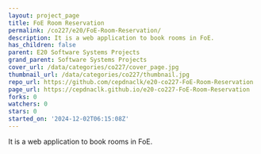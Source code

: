 ```yaml
---
layout: project_page
title: FoE Room Reservation
permalink: /co227/e20/FoE-Room-Reservation/
description: It is a web application to book rooms in FoE.
has_children: false
parent: E20 Software Systems Projects
grand_parent: Software Systems Projects
cover_url: /data/categories/co227/cover_page.jpg
thumbnail_url: /data/categories/co227/thumbnail.jpg
repo_url: https://github.com/cepdnaclk/e20-co227-FoE-Room-Reservation
page_url: https://cepdnaclk.github.io/e20-co227-FoE-Room-Reservation
forks: 0
watchers: 0
stars: 0
started_on: '2024-12-02T06:15:08Z'
---
```


It is a web application to book rooms in FoE.